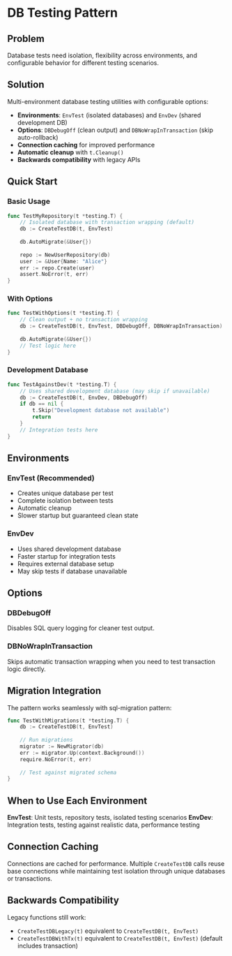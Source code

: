 # DB Testing Pattern

## Problem

Database tests need isolation, flexibility across environments, and configurable behavior for different testing scenarios.

## Solution

Multi-environment database testing utilities with configurable options:
- **Environments**: `EnvTest` (isolated databases) and `EnvDev` (shared development DB)
- **Options**: `DBDebugOff` (clean output) and `DBNoWrapInTransaction` (skip auto-rollback)
- **Connection caching** for improved performance
- **Automatic cleanup** with `t.Cleanup()`
- **Backwards compatibility** with legacy APIs

## Quick Start

### Basic Usage
```go
func TestMyRepository(t *testing.T) {
    // Isolated database with transaction wrapping (default)
    db := CreateTestDB(t, EnvTest)
    
    db.AutoMigrate(&User{})
    
    repo := NewUserRepository(db)
    user := &User{Name: "Alice"}
    err := repo.Create(user)
    assert.NoError(t, err)
}
```

### With Options
```go
func TestWithOptions(t *testing.T) {
    // Clean output + no transaction wrapping
    db := CreateTestDB(t, EnvTest, DBDebugOff, DBNoWrapInTransaction)
    
    db.AutoMigrate(&User{})
    // Test logic here
}
```

### Development Database
```go
func TestAgainstDev(t *testing.T) {
    // Uses shared development database (may skip if unavailable)
    db := CreateTestDB(t, EnvDev, DBDebugOff)
    if db == nil {
        t.Skip("Development database not available")
        return
    }
    // Integration tests here
}
```

## Environments

### EnvTest (Recommended)
- Creates unique database per test
- Complete isolation between tests
- Automatic cleanup
- Slower startup but guaranteed clean state

### EnvDev
- Uses shared development database
- Faster startup for integration tests
- Requires external database setup
- May skip tests if database unavailable

## Options

### DBDebugOff
Disables SQL query logging for cleaner test output.

### DBNoWrapInTransaction
Skips automatic transaction wrapping when you need to test transaction logic directly.

## Migration Integration

The pattern works seamlessly with sql-migration pattern:

```go
func TestWithMigrations(t *testing.T) {
    db := CreateTestDB(t, EnvTest)
    
    // Run migrations
    migrator := NewMigrator(db)
    err := migrator.Up(context.Background())
    require.NoError(t, err)
    
    // Test against migrated schema
}
```

## When to Use Each Environment

**EnvTest**: Unit tests, repository tests, isolated testing scenarios
**EnvDev**: Integration tests, testing against realistic data, performance testing

## Connection Caching

Connections are cached for performance. Multiple `CreateTestDB` calls reuse base connections while maintaining test isolation through unique databases or transactions.

## Backwards Compatibility

Legacy functions still work:
- `CreateTestDBLegacy(t)` equivalent to `CreateTestDB(t, EnvTest)`
- `CreateTestDBWithTx(t)` equivalent to `CreateTestDB(t, EnvTest)` (default includes transaction)